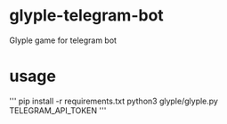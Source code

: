 # glyple-telegram-bot
Glyple game for telegram bot

# usage
'''
pip install -r requirements.txt
python3 glyple/glyple.py TELEGRAM_API_TOKEN
'''
